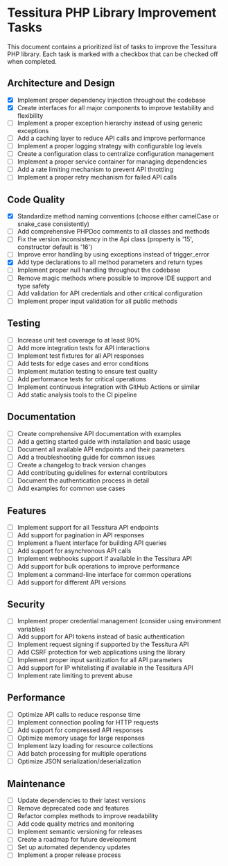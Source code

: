 # Tessitura PHP Library Improvement Tasks

This document contains a prioritized list of tasks to improve the Tessitura PHP library. Each task is marked with a checkbox that can be checked off when completed.

## Architecture and Design

- [x] Implement proper dependency injection throughout the codebase
- [x] Create interfaces for all major components to improve testability and flexibility
- [ ] Implement a proper exception hierarchy instead of using generic exceptions
- [ ] Add a caching layer to reduce API calls and improve performance
- [ ] Implement a proper logging strategy with configurable log levels
- [ ] Create a configuration class to centralize configuration management
- [ ] Implement a proper service container for managing dependencies
- [ ] Add a rate limiting mechanism to prevent API throttling
- [ ] Implement a proper retry mechanism for failed API calls

## Code Quality

- [x] Standardize method naming conventions (choose either camelCase or snake_case consistently)
- [ ] Add comprehensive PHPDoc comments to all classes and methods
- [ ] Fix the version inconsistency in the Api class (property is '15', constructor default is '16')
- [ ] Improve error handling by using exceptions instead of trigger_error
- [x] Add type declarations to all method parameters and return types
- [ ] Implement proper null handling throughout the codebase
- [ ] Remove magic methods where possible to improve IDE support and type safety
- [ ] Add validation for API credentials and other critical configuration
- [ ] Implement proper input validation for all public methods

## Testing

- [ ] Increase unit test coverage to at least 90%
- [ ] Add more integration tests for API interactions
- [ ] Implement test fixtures for all API responses
- [ ] Add tests for edge cases and error conditions
- [ ] Implement mutation testing to ensure test quality
- [ ] Add performance tests for critical operations
- [ ] Implement continuous integration with GitHub Actions or similar
- [ ] Add static analysis tools to the CI pipeline

## Documentation

- [ ] Create comprehensive API documentation with examples
- [ ] Add a getting started guide with installation and basic usage
- [ ] Document all available API endpoints and their parameters
- [ ] Add a troubleshooting guide for common issues
- [ ] Create a changelog to track version changes
- [ ] Add contributing guidelines for external contributors
- [ ] Document the authentication process in detail
- [ ] Add examples for common use cases

## Features

- [ ] Implement support for all Tessitura API endpoints
- [ ] Add support for pagination in API responses
- [ ] Implement a fluent interface for building API queries
- [ ] Add support for asynchronous API calls
- [ ] Implement webhooks support if available in the Tessitura API
- [ ] Add support for bulk operations to improve performance
- [ ] Implement a command-line interface for common operations
- [ ] Add support for different API versions

## Security

- [ ] Implement proper credential management (consider using environment variables)
- [ ] Add support for API tokens instead of basic authentication
- [ ] Implement request signing if supported by the Tessitura API
- [ ] Add CSRF protection for web applications using the library
- [ ] Implement proper input sanitization for all API parameters
- [ ] Add support for IP whitelisting if available in the Tessitura API
- [ ] Implement rate limiting to prevent abuse

## Performance

- [ ] Optimize API calls to reduce response time
- [ ] Implement connection pooling for HTTP requests
- [ ] Add support for compressed API responses
- [ ] Optimize memory usage for large responses
- [ ] Implement lazy loading for resource collections
- [ ] Add batch processing for multiple operations
- [ ] Optimize JSON serialization/deserialization

## Maintenance

- [ ] Update dependencies to their latest versions
- [ ] Remove deprecated code and features
- [ ] Refactor complex methods to improve readability
- [ ] Add code quality metrics and monitoring
- [ ] Implement semantic versioning for releases
- [ ] Create a roadmap for future development
- [ ] Set up automated dependency updates
- [ ] Implement a proper release process
